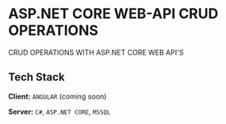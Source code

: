 # ASP.NET CORE WEB-API CRUD OPERATIONS

CRUD OPERATIONS WITH ASP.NET CORE WEB API'S


## Tech Stack

**Client:** `ANGULAR` (coming soon)

**Server:** `C#`, `ASP.NET CORE`, `MSSQL`
